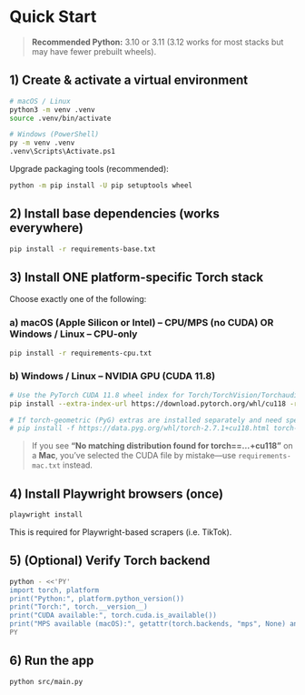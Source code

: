 # Quick Start

> **Recommended Python:** 3.10 or 3.11 (3.12 works for most stacks but may have fewer prebuilt wheels).

## 1) Create & activate a virtual environment

```bash
# macOS / Linux
python3 -m venv .venv
source .venv/bin/activate

# Windows (PowerShell)
py -m venv .venv
.venv\Scripts\Activate.ps1
```

Upgrade packaging tools (recommended):

```bash
python -m pip install -U pip setuptools wheel
```

## 2) Install base dependencies (works everywhere)

```bash
pip install -r requirements-base.txt
```

## 3) Install ONE platform-specific Torch stack

Choose exactly one of the following:

### a) macOS (Apple Silicon or Intel) – CPU/MPS (no CUDA) OR Windows / Linux – CPU-only

```bash
pip install -r requirements-cpu.txt
```

### b) Windows / Linux – NVIDIA GPU (CUDA 11.8)

```bash
# Use the PyTorch CUDA 11.8 wheel index for Torch/TorchVision/Torchaudio
pip install --extra-index-url https://download.pytorch.org/whl/cu118 -r requirements-cuda118.txt

# If torch-geometric (PyG) extras are installed separately and need specific wheels:
# pip install -f https://data.pyg.org/whl/torch-2.7.1+cu118.html torch-geometric
```

> If you see **“No matching distribution found for torch==…+cu118”** on a **Mac**, you’ve selected the CUDA file by mistake—use `requirements-mac.txt` instead.

## 4) Install Playwright browsers (once)

```bash
playwright install
```

This is required for Playwright-based scrapers (i.e. TikTok).

## 5) (Optional) Verify Torch backend

```bash
python - <<'PY'
import torch, platform
print("Python:", platform.python_version())
print("Torch:", torch.__version__)
print("CUDA available:", torch.cuda.is_available())
print("MPS available (macOS):", getattr(torch.backends, "mps", None) and torch.backends.mps.is_available())
PY
```

## 6) Run the app

```bash
python src/main.py
```
